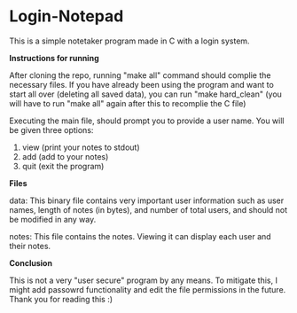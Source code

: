 # Login-Notepad

This is a simple notetaker program made in C with a login system.

**Instructions for running**

After cloning the repo, running "make all" command should complie the necessary files. If you have already been using the program and want to start all over (deleting all saved data), you can run "make hard_clean" (you will have to run "make all" again after this to recomplie the C file)

Executing the main file, should prompt you to provide a user name. You will be given three options: 

1) view (print your notes to stdout)
2) add (add to your notes)
3) quit (exit the program) 

**Files**

data: This binary file contains very important user information such as user names, length of notes (in bytes), and number of total users, and should not be modified in any way. 

notes: This file contains the notes. Viewing it can display each user and their notes. 

**Conclusion**

This is not a very "user secure" program by any means. To mitigate this, I might add passowrd functionality and edit the file permissions in the future. Thank you for reading this :)
